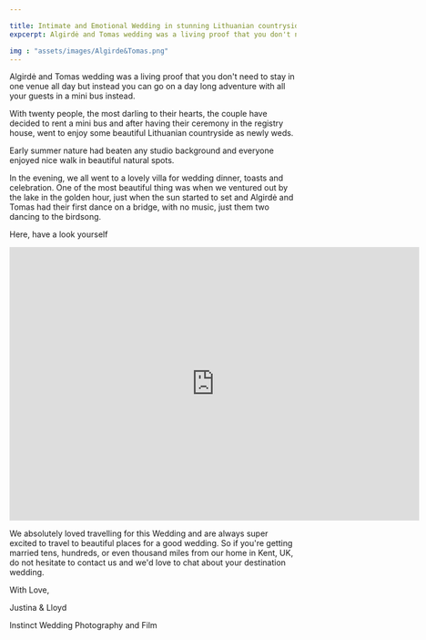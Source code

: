 ```yaml
---

title: Intimate and Emotional Wedding in stunning Lithuanian countryside | Algirdė + Tomas
expcerpt: Algirdė and Tomas wedding was a living proof that you don't need to stay in one venue all day but instead you can go on a day long adventure with all your guests in a mini bus instead.

img : "assets/images/Algirde&Tomas.png"
---
```


Algirdė and Tomas wedding was a living proof that you don't need to stay in one venue all day but instead you can go on a day long adventure with all your guests in a mini bus instead.

 

With twenty people, the most darling to their hearts, the couple have decided to rent a mini bus and after having their ceremony in the registry house, went to enjoy some beautiful Lithuanian countryside as newly weds. 

 

Early summer nature had beaten any studio background and everyone enjoyed nice walk in beautiful natural spots.

 

In the evening, we all went to a lovely villa for wedding dinner, toasts and celebration. One of the most beautiful thing was when we ventured out by the lake in the golden hour, just when the sun started to set and Algirdė and Tomas had their first dance on a bridge, with no music, just them two dancing to the birdsong.

Here, have a look yourself

<iframe src="https://player.vimeo.com/video/279832260?title=0&byline=0&portrait=0" width="720" height="480" frameborder="0" allow="autoplay; fullscreen" allowfullscreen></iframe>

We absolutely loved travelling for this Wedding and are always super excited to travel to beautiful places for a good wedding. So if you're getting married tens, hundreds, or even thousand miles from our home in Kent, UK, do not hesitate to contact us and we'd love to chat about your destination wedding.  

 

 

With Love, 

Justina & Lloyd

Instinct Wedding Photography and Film

 